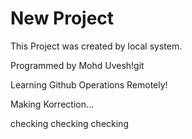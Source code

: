 # New Project

This Project was created by local system.

Programmed by Mohd Uvesh!git

Learning Github Operations Remotely!

Making Korrection...

checking checking checking